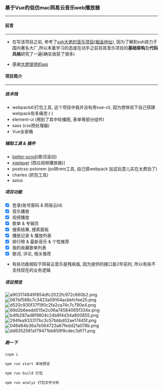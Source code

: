 ### 基于Vue的低仿mac网易云音乐web播放器
---
#### 前言
---
* 在写该项目之前, 参考了[ssh大佬的音乐项目](https://github.com/sl1673495/vue-netease-music)([掘金地址](https://juejin.im/post/5d3c0765f265da1b60294b78)), 因为了解到ssh效力于国内著名大厂,所以本着学习的态度在动手之前将其音乐项目的**基础架构**及**代码风格**研究了一遍(确实收获了很多)

* 感谢[大佬提供的api](https://github.com/Binaryify/NeteaseCloudMusicApi)
#### 项目简介
---

##### 技术栈

* webpack4(打包工具, 这个项目中我并没有用vue-cli, 因为想体验下自己搭建webpack有多痛苦:( )
* element-ui (用到了其中轮播图, 表单等部分组件)
* sass (css预处理器)
* Vue全家桶

##### 辅助工具 & 插件
* [better-scroll](https://github.com/ustbhuangyi/better-scrollbetter-scroll)(歌词滚动)
* [xgplayer](https://github.com/bytedance/xgplayer) (西瓜视频播放器)]
* postcss-pxtorem (px转rem工具, 自己搭webpack 加这玩意儿实在太费劲了)
* charles (抓包工具)
* axios

##### 项目功能
- [x] 登录(账号密码 & 网易云Id)
- [x] 音乐播放
- [x] 视频播放
- [x] 歌单 & 专辑页
- [x] 搜索结果, 搜索面板
- [x] 播放记录 & 播放列表
- [x] 排行榜 & 最新音乐 & 个性推荐 
- [x] 我的收藏歌单列表
- [x] 歌词, 评论, 相关推荐

* 有些功能相较于网易云音乐是残疾版, 因为提供的接口是2年前的, 所以有些不支持现在的业务逻辑

##### 项目预览

![a903174849f854dfc2022fc972c660b2.png](evernotecid://A530686E-746A-4FB9-831A-09267A2417C8/appyinxiangcom/27139280/ENResource/p12)
![067bf588c7c3423a09104acbbfcfee25.png](evernotecid://A530686E-746A-4FB9-831A-09267A2417C8/appyinxiangcom/27139280/ENResource/p13)
![d520c930f37f190c2fa2ca74c7c790e4.png](evernotecid://A530686E-746A-4FB9-831A-09267A2417C8/appyinxiangcom/27139280/ENResource/p14)
![69d2b6eedd015e2c06a74584065f334e.png](evernotecid://A530686E-746A-4FB9-831A-09267A2417C8/appyinxiangcom/27139280/ENResource/p15)
![b4fb287ad8f9804c24b8f4d34a800855.png](evernotecid://A530686E-746A-4FB9-831A-09267A2417C8/appyinxiangcom/27139280/ENResource/p16)
![294fea933317bc3c57bbbd02ae17445f.png](evernotecid://A530686E-746A-4FB9-831A-09267A2417C8/appyinxiangcom/27139280/ENResource/p17)
![046d64b36a7e064723a67fedd21a078b.png](evernotecid://A530686E-746A-4FB9-831A-09267A2417C8/appyinxiangcom/27139280/ENResource/p18)
![dd8352581af79471bb859f9cdec3df71.png](evernotecid://A530686E-746A-4FB9-831A-09267A2417C8/appyinxiangcom/27139280/ENResource/p19)

##### 跑一下

```
cnpm i 

npm run start 本地预览

npm run build 打包

npm run analyz 打包文件分析
```
